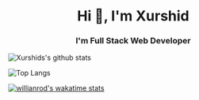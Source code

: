 <h1 align="center">Hi 👋, I'm Xurshid</h1>
<h3 align="center">I'm Full Stack Web Developer</h3>

![Xurshids's github stats](https://github-readme-stats.vercel.app/api?username=uzregxurshid&theme=gotham&show_icons=true)

![Top Langs](https://github-readme-stats.vercel.app/api/top-langs/?username=uzregxurshid&hide=html&layout=compact&theme=gotham)

[![willianrod's wakatime stats](https://github-readme-stats.vercel.app/api/wakatime?username=uzregxurshid)](https://github.com/anuraghazra/github-readme-stats)